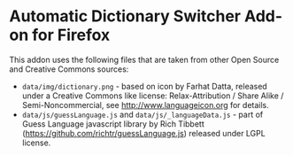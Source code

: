 # Automatic Dictionary Switcher Add-on for Firefox

This addon uses the following files that are taken from other Open Source and Creative Commons sources:

* `data/img/dictionary.png` - based on icon by Farhat Datta, released under a Creative Commons like license: Relax-Attribution / Share Alike / Semi-Noncommercial, see http://www.languageicon.org for details.
* `data/js/guessLanguage.js` and `data/js/_languageData.js` - part of Guess Language javascript library by Rich Tibbett (https://github.com/richtr/guessLanguage.js) released under LGPL license.
